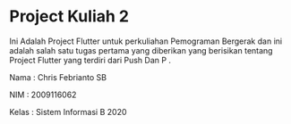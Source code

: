 # Project Kuliah 2

Ini Adalah Project Flutter untuk perkuliahan Pemograman Bergerak dan ini adalah salah satu tugas pertama yang diberikan yang berisikan tentang Project Flutter yang terdiri dari Push Dan P .

Nama : Chris Febrianto SB

NIM : 2009116062

Kelas : Sistem Informasi B 2020

